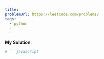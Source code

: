 ```yaml
---
title: 
problemUrl: https://leetcode.com/problems/
tags:
  - python
  - 
---
```


**My Solution**:

```py
# ```javascript
```
